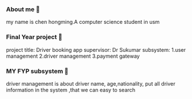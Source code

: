 ### About me 👋
my name is chen hongming.A computer science student in usm
### Final Year project 👋
project title: Driver booking app
supervisor: Dr Sukumar 
subsystem:
1.user management 
2.driver management
3.payment gateway
### MY FYP subsystem 👋
driver management is about driver name, age,nationality, 
put all driver information in the system ,that we can easy to search

